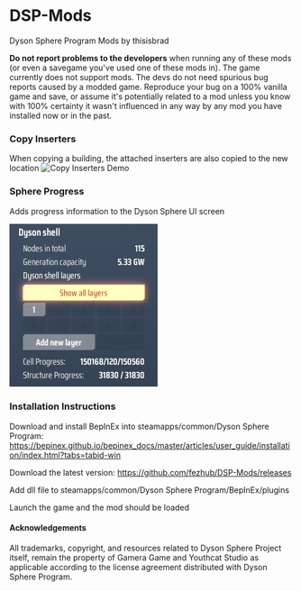 # DSP-Mods
Dyson Sphere Program Mods by thisisbrad

**Do not report problems to the developers** when running any of these mods (or even a savegame you've used one of these mods in). The game currently does not support mods. The devs do not need spurious bug reports caused by a modded game. Reproduce your bug on a 100% vanilla game and save, or assume it's potentially related to a mod unless you know with 100% certainty it wasn't influenced in any way by any mod you have installed now or in the past. 

### Copy Inserters
When copying a building, the attached inserters are also copied to the new location
![Copy Inserters Demo](copyinserters.gif)

### Sphere Progress
Adds progress information to the Dyson Sphere UI screen

![Sphere Progress Demo](DSP_SphereProgress/sphereprogress.png)

### Installation Instructions
Download and install BepInEx into steamapps/common/Dyson Sphere Program: https://bepinex.github.io/bepinex_docs/master/articles/user_guide/installation/index.html?tabs=tabid-win

Download the latest version: https://github.com/fezhub/DSP-Mods/releases

Add dll file to steamapps/common/Dyson Sphere Program/BepInEx/plugins

Launch the game and the mod should be loaded

#### Acknowledgements

All trademarks, copyright, and resources related to Dyson Sphere Project itself, remain the property of Gamera Game and Youthcat Studio as applicable according to the license agreement distributed with Dyson Sphere Program.
